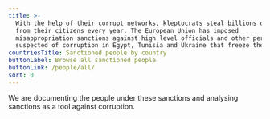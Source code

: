 ```yaml
---
title: >-
  With the help of their corrupt networks, kleptocrats steal billions of Euros
  from their citizens every year. The European Union has imposed
  misappropriation sanctions against high level officials and other persons
  suspected of corruption in Egypt, Tunisia and Ukraine that freeze their assets.
countriesTitle: Sanctioned people by country
buttonLabel: Browse all sanctioned people
buttonLink: /people/all/
sort: 0
---
```

We are documenting the people under these sanctions and analysing sanctions as
a tool against corruption.
